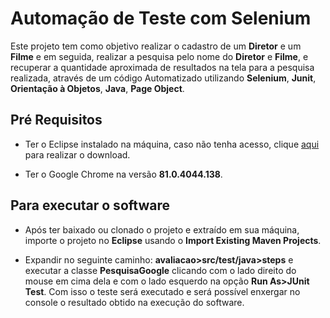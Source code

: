 # Automação de Teste com Selenium

Este projeto tem como objetivo realizar o cadastro de um **Diretor** e um **Filme** e em seguida, realizar a pesquisa pelo nome do **Diretor** e **Filme**, e recuperar a quantidade aproximada de resultados na tela para a pesquisa realizada, através de um código Automatizado utilizando **Selenium**, **Junit**, **Orientação à Objetos**, **Java**, **Page Object**. 


## Pré Requisitos

- Ter o Eclipse instalado na máquina, caso não tenha acesso, clique [aqui](https://www.eclipse.org/downloads/) para realizar o download.

- Ter o Google Chrome na versão **81.0.4044.138**.

## Para executar o software

- Após ter baixado ou clonado o projeto e extraído em sua máquina, importe o projeto no **Eclipse** usando o **Import Existing Maven Projects**.  

- Expandir no seguinte caminho: **avaliacao>src/test/java>steps** e executar a classe **PesquisaGoogle** clicando com o lado direito do mouse em cima dela e com o lado esquerdo na opção **Run As>JUnit Test**. Com isso o teste será executado e será possível enxergar no console o resultado obtido na execução do software.
